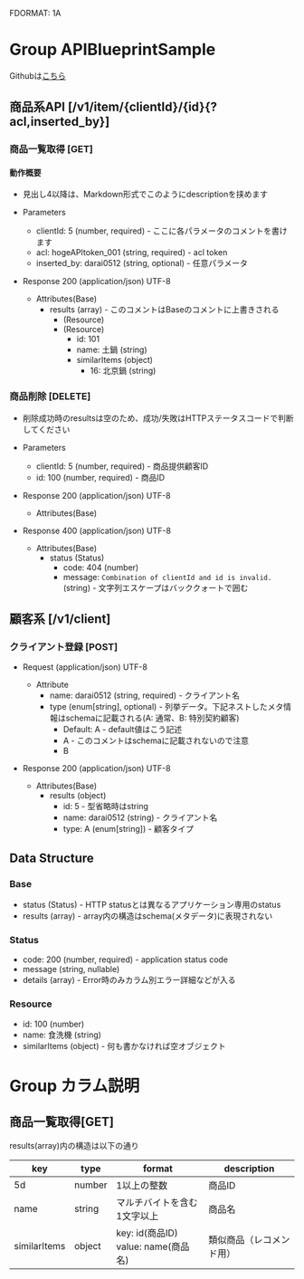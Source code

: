 FDORMAT: 1A

# Group APIBlueprintSample

Githubは[こちら](https://github.com/darai0512/APIBlueprintSampleOnNodeV4)

## 商品系API [/v1/item/{clientId}/{id}{?acl,inserted_by}]
### 商品一覧取得 [GET]

#### 動作概要

- 見出し4以降は、Markdown形式でこのようにdescriptionを挟めます

+ Parameters
    + clientId: 5 (number, required) - ここに各パラメータのコメントを書けます
    + acl: hogeAPItoken_001 (string, required) - acl token
    + inserted_by: darai0512 (string, optional) - 任意パラメータ

+ Response 200 (application/json)
UTF-8
    + Attributes(Base)
        + results (array) - このコメントはBaseのコメントに上書きされる
            + (Resource)
            + (Resource)
                + id: 101
                + name: 土鍋 (string)
                + similarItems (object)
                    + 16: 北京鍋 (string)

### 商品削除 [DELETE]

- 削除成功時のresultsは空のため、成功/失敗はHTTPステータスコードで判断してください

+ Parameters
    + clientId: 5 (number, required) - 商品提供顧客ID
    + id: 100 (number, required) - 商品ID

+ Response 200 (application/json)
UTF-8
    + Attributes(Base)

+ Response 400 (application/json)
UTF-8
    + Attributes(Base)
        + status (Status)
            + code: 404 (number)
            + message: `Combination of clientId and id is invalid.` (string) - 文字列エスケープはバッククォートで囲む

## 顧客系 [/v1/client]
### クライアント登録 [POST]

+ Request (application/json)
UTF-8
    + Attribute
        + name: darai0512 (string, required) - クライアント名
        + type (enum[string], optional) -  列挙データ。下記ネストしたメタ情報はschemaに記載される(A: 通常、B: 特別契約顧客)
            + Default: A - default値はこう記述
            + A - このコメントはschemaに記載されないので注意
            + B
 
+ Response 200 (application/json)
UTF-8
    + Attributes(Base)
        + results (object)
            + id: 5 - 型省略時はstring
            + name: darai0512 (string) - クライアント名
            + type: A (enum[string]) -  顧客タイプ

## Data Structure
### Base

+ status (Status) - HTTP statusとは異なるアプリケーション専用のstatus
+ results (array) - array内の構造はschema(メタデータ)に表現されない

### Status

+ code: 200 (number, required) - application status code
+ message (string, nullable)
+ details (array) - Error時のみカラム別エラー詳細などが入る

### Resource

+ id: 100 (number)
+ name: 食洗機 (string)
+ similarItems (object) - 何も書かなければ空オブジェクト

# Group カラム説明
## 商品一覧取得[GET]

results(array)内の構造は以下の通り

key | type | format | description
--- | --- | --- | ---
5d | number | 1以上の整数 | 商品ID
name | string | マルチバイトを含む1文字以上 | 商品名
similarItems | object | key: id(商品ID)<br>value: name(商品名) | 類似商品（レコメンド用）